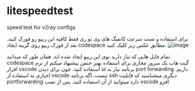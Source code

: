 # litespeedtest
speed test for v2ray configs

برای استفاده و تست سرعت کانفیگ های وی تو ری فقط کافیه این ریپو رو فورک کنید.
بعد از فورک ریپو روی گزینه ایجاد codespace مطابق عکس زیر کلیک کنید.
![image](https://github.com/user-attachments/assets/1d04bc24-6902-481d-878b-ae4ee723fc70)

تمام فایل هایی که نیاز دارید توی این ریپو ایجاد شده اند.
همان طور که میدانید codespace گیت هاب یک سرور محازی 
برای استفاده بهتر حتمن پیشنهاد میکنم از نرم افزار vscode استفاده کنید. چون برای دیدن ui برنامه نیاز به port forwarding داریم. اجباری به استفاده از vscode نیست، اگه برنامه ssh دیگری میشناسید که قابلیت portforwarding دارد میتوانید از آن استفاده کنید.
پس از نصب vscode افزو
